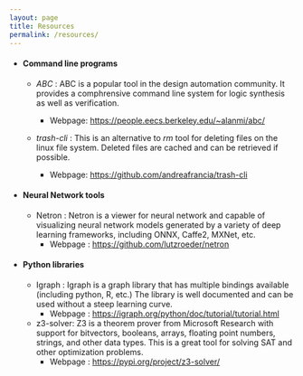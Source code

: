 ```yaml
---
layout: page
title: Resources
permalink: /resources/
---
```

* #### Command line programs
    * _ABC_ : ABC is a popular tool in the design automation community. It provides a comphrensive command line system for logic synthesis as well as verification.
        * Webpage: <https://people.eecs.berkeley.edu/~alanmi/abc/>

    * _trash-cli_ : This is an alternative to _rm_ tool for deleting files on the linux file system. Deleted files are cached and can be retrieved if possible. 
        * Webpage: <https://github.com/andreafrancia/trash-cli>

* #### Neural Network tools
    * Netron :
        Netron is a viewer for neural network and capable of visualizing neural network models generated by a variety of deep learning frameworks, including ONNX, Caffe2, MXNet, etc.
        * Webpage : <https://github.com/lutzroeder/netron>

* #### Python libraries
    * Igraph : 
        Igraph is a graph library that has multiple bindings available (including python, R, etc.) The library is well documented and can be used without a steep learning curve. 
        * Webpage : <https://igraph.org/python/doc/tutorial/tutorial.html>
    * z3-solver: Z3 is a theorem prover from Microsoft Research with support for bitvectors, booleans, arrays, floating point numbers, strings, and other data types. This is a great tool for solving SAT and other optimization problems.  
        * Webpage : <https://pypi.org/project/z3-solver/> 


